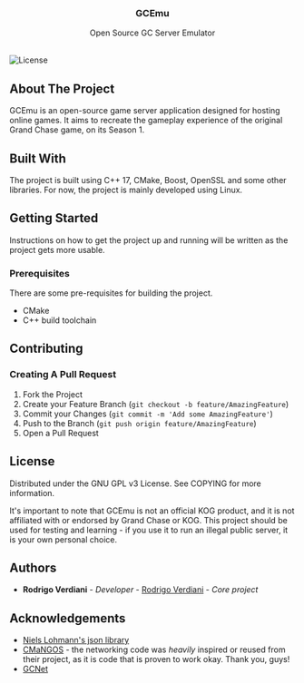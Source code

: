 <br/>
<p align="center">
  <h3 align="center">GCEmu</h3>

  <p align="center">
    Open Source GC Server Emulator
    <br/>
    <br/>
  </p>
</p>

![License](https://img.shields.io/github/license/roverdiani/GCEmu) 

## About The Project

GCEmu is an open-source game server application designed for hosting online games. It aims to recreate the gameplay experience of the original Grand Chase game, on its Season 1.

## Built With

The project is built using C++ 17, CMake, Boost, OpenSSL and some other libraries.
For now, the project is mainly developed using Linux.

## Getting Started

Instructions on how to get the project up and running will be written as the project gets more usable.

### Prerequisites

There are some pre-requisites for building the project.

* CMake
* C++ build toolchain

## Contributing

### Creating A Pull Request

1. Fork the Project
2. Create your Feature Branch (`git checkout -b feature/AmazingFeature`)
3. Commit your Changes (`git commit -m 'Add some AmazingFeature'`)
4. Push to the Branch (`git push origin feature/AmazingFeature`)
5. Open a Pull Request

## License

Distributed under the GNU GPL v3 License. See COPYING for more information.

It's important to note that GCEmu is not an official KOG product, and it is not affiliated with or endorsed by Grand Chase or KOG.
This project should be used for testing and learning - if you use it to run an illegal public server, it is your own personal choice.

## Authors

* **Rodrigo Verdiani** - *Developer* - [Rodrigo Verdiani](https://github.com/roverdiani) - *Core project*

## Acknowledgements

* [Niels Lohmann's json library](https://github.com/nlohmann/json)
* [CMaNGOS](https://github.com/cmangos/mangos-classic) - the networking code was *heavily* inspired or reused from their project, as it is code that is proven to work okay. Thank you, guys!
* [GCNet](https://github.com/SynnT/GCNet)

